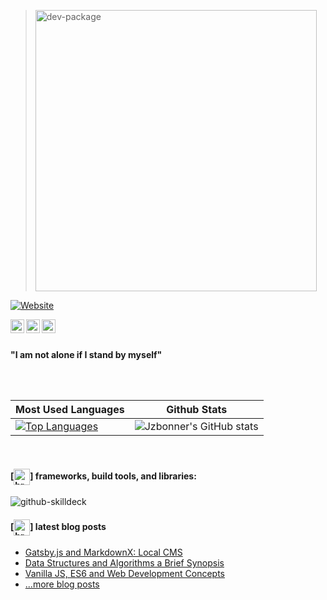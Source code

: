 > <img  alt="dev-package" width="450px" src="https://bit.ly/3Y2e9BF"/>

[![Website](https://img.shields.io/badge/github%20projects-view%20my%20work-green)](https://github.com/Jzbonner?tab=repositories)


[<img align="left" alt="jzbonner | Figma" width="22px" src="https://res.cloudinary.com/dzmc7doja/image/upload/v1631673497/design-assets/icon-assets/figma-logo.png" />][figma]
[<img align="left" alt="jzbonner | LinkedIn" width="22px" src="https://res.cloudinary.com/dzmc7doja/image/upload/v1643350646/design-assets/icon-assets/linkedin.png" />][linkedin]
[<img align="left" alt="jzbonner | Twitter" width="22px" src="https://res.cloudinary.com/dzmc7doja/image/upload/v1643181521/design-assets/icon-assets/twitter-svgrepo-com.svg" />][twitter]
<br />
<br />

**"I am not alone if I stand by myself"**

<br />
<br />

| Most Used Languages | Github Stats   |
|-----------|-------|
|[![Top Languages](https://github-readme-stats.vercel.app/api/top-langs/?username=jzbonner&hide=tcl&layout=compact&hide_title=true&langs_count=8&theme=dracula)](https://github.com/Jzbonner)| ![Jzbonner's GitHub stats](https://github-readme-stats.vercel.app/api?username=jzbonner&show_icons=true&hide_title=true&theme=nord)  

<br />

#### [<img align="center" alt="brain-logo" width="26px" src="https://res.cloudinary.com/dzmc7doja/image/upload/v1640759855/design-assets/design-icon-assets/hierarchical-structure.png"/>] frameworks, build tools, and libraries:  


![github-skilldeck](https://res.cloudinary.com/dzmc7doja/image/upload/v1640155082/portfolio-site/github-skillset.png)


#### [<img align="center" alt="brain-logo" width="26px" src="https://res.cloudinary.com/dzmc7doja/image/upload/v1627449411/design-assets/icon-assets/brain.png"/>] latest blog posts

<!-- BLOG-POST-LIST:START -->
- [Gatsby.js and MarkdownX: Local CMS](https://github.com/Jzbonner/blog-backup/tree/main/blog-articles)
- [Data Structures and Algorithms a Brief Synopsis](https://github.com/Jzbonner/blog-backup/tree/main/blog-articles) 
- [Vanilla JS, ES6 and Web Development Concepts](https://github.com/Jzbonner/blog-backup/tree/main/blog-articles)
- [...more blog posts](https://jzb-io.vercel.app/blog) 
<!-- BLOG-POST-LIST:END -->

[website]: https://jzb-io.vercel.app/ 
[figma]: https://www.figma.com/@jzbonner
[linkedin]: https://www.linkedin.com/in/jarrett-bonner/
[twitter]: https://twitter.com/jzb_dev
